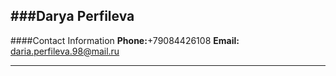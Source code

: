 ###Darya Perfileva
---
####Contact Information
**Phone:**+79084426108
**Email:** daria.perfileva.98@mail.ru

---


